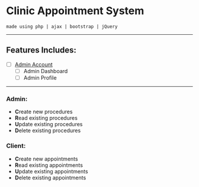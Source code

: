 # Clinic Appointment System
``made using php | ajax | bootstrap | jQuery``
***
## Features Includes:
- [ ] [Admin Account](#admin)
  - [ ] Admin Dashboard
  - [ ] Admin Profile
-----
<a name="admin" />

### Admin:
- **C**reate new procedures
- **R**ead existing procedures
- **U**pdate existing procedures
- **D**elete existing procedures
<a name="client" />

### Client:
- **C**reate new appointments
- **R**ead existing appointments
- **U**pdate existing appointments
- **D**elete existing appointments
